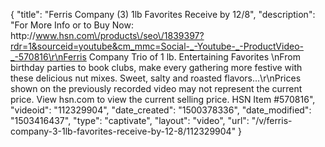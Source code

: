 {
    "title": "Ferris Company (3) 1lb Favorites Receive by 12\/8",
    "description": "For More Info or to Buy Now: http:\/\/www.hsn.com\/products\/seo\/1839397?rdr=1&sourceid=youtube&cm_mmc=Social-_-Youtube-_-ProductVideo-_-570816\r\nFerris Company Trio of 1 lb. Entertaining Favorites  \nFrom birthday parties to book clubs, make every gathering more festive with these delicious nut mixes. Sweet, salty and roasted flavors...\r\nPrices shown on the previously recorded video may not represent the current price.  View hsn.com to view the current selling price. HSN Item #570816",
    "videoid": "112329904",
    "date_created": "1500378336",
    "date_modified": "1503416437",
    "type": "captivate",
    "layout": "video",
    "url": "\/v\/ferris-company-3-1lb-favorites-receive-by-12-8\/112329904"
}